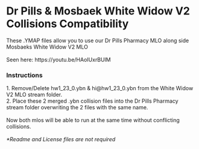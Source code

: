 <h1>Dr Pills & Mosbaek White Widow V2 Collisions Compatibility</h1>
These .YMAP files allow you to use our Dr Pills Pharmacy MLO along side Mosbaeks White Widow V2 MLO<br>
<br>
Seen here: <url>https://youtu.be/HAoIUxrBUlM</url>
<br>
<h3>Instructions</h3>
1. Remove/Delete hw1_23_0.ybn & hi@hw1_23_0.ybn from the White Widow V2 MLO stream folder.<br>
2. Place these 2 merged .ybn collision files into the Dr Pills Pharmacy stream folder overwriting the 2 files with the same name.<br>
<br>
Now both mlos will be able to run at the same time without conflicting collisions.<br>
<br>
<i>*Readme and License files are not required</i>
